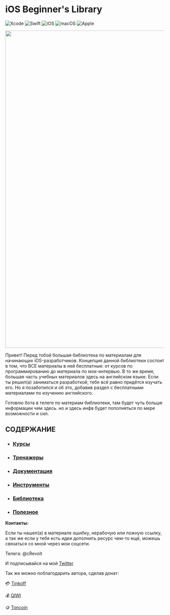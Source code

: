 # **iOS Beginner's Library**

![Xcode](https://img.shields.io/badge/Xcode-007ACC?style=for-the-badge&logo=Xcode&logoColor=white)
![Swift](https://img.shields.io/badge/swift-F54A2A?style=for-the-badge&logo=swift&logoColor=white)
![iOS](https://img.shields.io/badge/iOS-000000?style=for-the-badge&logo=ios&logoColor=white)
![macOS](https://img.shields.io/badge/mac%20os-000000?style=for-the-badge&logo=macos&logoColor=F0F0F0)
![Apple](https://img.shields.io/badge/Apple-%23000000.svg?style=for-the-badge&logo=apple&logoColor=white)

<img src="https://docs-assets.developer.apple.com/published/a1ef3b19d933a6022e7f7a07def96a69/AppDev_course-hero.png" width="1000">

Привет! Перед тобой большая библиотека по материалам для начинающих iOS-разработчиков. Концепция данной библиотеки состоит в том, что ВСЕ материалы в ней бесплатные: от курсов по программированию до материала по мок-интервью. В то же время, большая часть учебных материалов здесь на английском языке.  Если ты решил(а) заниматься разработкой, тебе всё равно придётся изучать его. Но я позаботился и об это, добавив раздел с бесплатными материалами по изучению английского. 

Готовлю бота в телеге по материам библиотеки, там будет чуть больше информации чем здесь. но и здесь инфв будет пополняться по мере возможности и сил.

## СОДЕРЖАНИЕ
- ### [Курсы](courses.md)
- ### [Тренажеры](simulators.md)
- ### [Документация](documentation.md)
- ### [Инструменты](tools.md)
- ### [Библиотека](library.md)
- ### [Полезное](useful.md)

**Контакты:**

Если ты нашел(а) в материале ошибку, нерабочую или ложную ссылку, а так же если у тебя есть идеи дополнить ресурс чем-то ещё, можешь связаться со мной через мои соцсети.

Телега: @cRevolt

И подписывайся на мой 
[Twitter](https://twitter.com/_cRevolt)

Так же можно поблагодарить автора, сделав донат:

💳 [Tinkoff](https://www.tinkoff.ru/rm/prayd.aleksandr1/f6Auw4697)

💰 [QIWI](https://qiwi.com/p/79296701552)

🪙 [Toncoin](https://tonhub.com/transfer/EQA5AH6lzK3RG5VVAwG9nfp6VBOe9ht47yL9MW5ZhD3Tf4cn)
